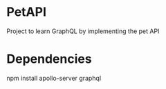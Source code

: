 # PetAPI

Project to learn GraphQL by implementing the pet API

# Dependencies
npm install apollo-server graphql
